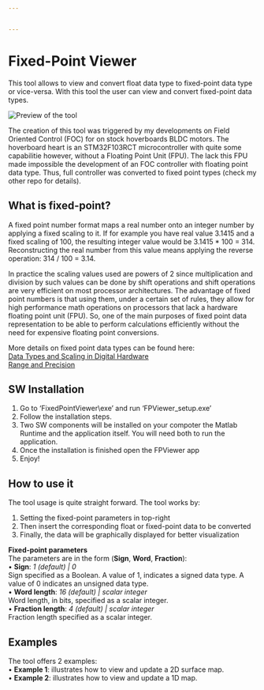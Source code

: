 ```yaml
---


---
```


<h1 id="fixed-point-viewer">Fixed-Point Viewer</h1>
<p>This tool allows to view and convert float data type to fixed-point data type or vice-versa. With this tool the user can view and convert fixed-point data types.</p>
<p><img src="https://raw.githubusercontent.com/EmanuelFeru/FixedPointViewer/master/figures/example1.png" alt="Preview of the tool"></p>
<p>The creation of this tool was triggered by my developments on Field Oriented Control (FOC) for on stock hoverboards BLDC motors. The hoverboard heart is an STM32F103RCT microcontroller with quite some capabilitie however, without a Floating Point Unit (FPU). The lack this FPU made impossible the development of an FOC controller with floating point data type. Thus, full controller was converted to fixed point types (check my other repo for details).</p>
<h2 id="what-is-fixed-point">What is fixed-point?</h2>
<p>A fixed point number format maps a real number onto an integer number by applying a fixed scaling to it. If for example you have real value 3.1415 and a fixed scaling of 100, the resulting integer value would be 3.1415 * 100 = 314. Reconstructing the real number from this value means applying the reverse operation: 314 / 100 = 3.14.</p>
<p>In practice the scaling values used are powers of 2 since multiplication and division by such values can be done by shift operations and shift operations are very efficient on most processor architectures. The advantage of fixed point numbers is that using them, under a certain set of rules, they allow for high performance math operations on processors that lack a hardware floating point unit (FPU). So, one of the main purposes of fixed point data representation to be able to perform calculations efficiently without the need for expensive floating point conversions.</p>
<p>More details on fixed point data types can be found here:<br>
<a href="https://nl.mathworks.com/help/fixedpoint/ug/data-types-and-scaling-in-digital-hardware.html">Data Types and Scaling in Digital Hardware</a><br>
<a href="https://nl.mathworks.com/help/fixedpoint/ug/range-and-precision.html">Range and Precision</a></p>
<h2 id="sw-installation">SW Installation</h2>
<ol>
<li>Go to ‘FixedPointViewer\exe’ and run ‘FPViewer_setup.exe’</li>
<li>Follow the installation steps.</li>
<li>Two SW components will be installed on your compoter the Matlab Runtime and the application itself. You will need both to run the application.</li>
<li>Once the installation is finished open the FPViewer app</li>
<li>Enjoy!</li>
</ol>
<h2 id="how-to-use-it">How to use it</h2>
<p>The tool usage is quite straight forward.  The tool works by:</p>
<ol>
<li>Setting the fixed-point parameters in top-right</li>
<li>Then insert the corresponding float or fixed-point data to be converted</li>
<li>Finally, the data will be graphically displayed for better visualization</li>
</ol>
<p><strong>Fixed-point parameters</strong><br>
The parameters are in the form (<strong>Sign</strong>, <strong>Word</strong>, <strong>Fraction</strong>):<br>
• <strong>Sign</strong>: <em>1 (default) | 0</em><br>
Sign specified as a Boolean. A value of 1, indicates a signed data type. A value of 0 indicates an unsigned data type.<br>
• <strong>Word length</strong>: <em>16 (default) | scalar integer</em><br>
Word length, in bits, specified as a scalar integer.<br>
• <strong>Fraction length</strong>: <em>4 (default) | scalar integer</em><br>
Fraction length specified as a scalar integer.</p>
<h2 id="examples">Examples</h2>
<p>The tool offers 2 examples:<br>
• <strong>Example 1</strong>: illustrates how to view and update a 2D surface map.<br>
• <strong>Example 2</strong>: illustrates how to view and update a 1D map.</p>

